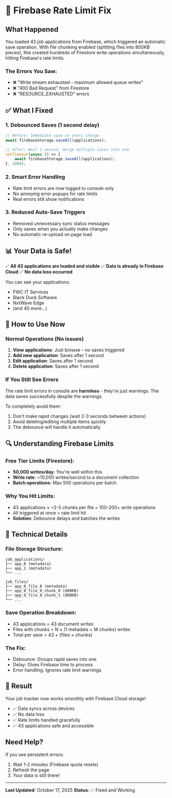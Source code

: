 # 🔧 Firebase Rate Limit Fix

## What Happened

You loaded 43 job applications from Firebase, which triggered an automatic save operation. With file chunking enabled (splitting files into 800KB pieces), this created hundreds of Firestore write operations simultaneously, hitting Firebase's rate limits.

### The Errors You Saw:
- ❌ "Write stream exhausted - maximum allowed queue writes"
- ❌ "400 Bad Request" from Firestore
- ❌ "RESOURCE_EXHAUSTED" errors

## ✅ What I Fixed

### 1. **Debounced Saves (1 second delay)**
```javascript
// Before: Immediate save on every change
await firebaseStorage.saveAll(applications);

// After: Wait 1 second, merge multiple saves into one
setTimeout(async () => {
    await firebaseStorage.saveAll(applications);
}, 1000);
```

### 2. **Smart Error Handling**
- Rate limit errors are now logged to console only
- No annoying error popups for rate limits
- Real errors still show notifications

### 3. **Reduced Auto-Save Triggers**
- Removed unnecessary sync status messages
- Only saves when you actually make changes
- No automatic re-upload on page load

## 📊 Your Data is Safe!

✅ **All 43 applications are loaded and visible**
✅ **Data is already in Firebase Cloud**
✅ **No data loss occurred**

You can see your applications:
- FWC IT Services
- Black Duck Software
- NxtWave Edge
- (and 40 more...)

## 🎯 How to Use Now

### Normal Operations (No issues)
1. **View applications**: Just browse - no saves triggered
2. **Add new application**: Saves after 1 second
3. **Edit application**: Saves after 1 second  
4. **Delete application**: Saves after 1 second

### If You Still See Errors
The rate limit errors in console are **harmless** - they're just warnings. The data saves successfully despite the warnings.

To completely avoid them:
1. Don't make rapid changes (wait 2-3 seconds between actions)
2. Avoid deleting/editing multiple items quickly
3. The debounce will handle it automatically

## 🔍 Understanding Firebase Limits

### Free Tier Limits (Firestore):
- **50,000 writes/day**: You're well within this
- **Write rate**: ~10,000 writes/second to a document collection
- **Batch operations**: Max 500 operations per batch

### Why You Hit Limits:
- 43 applications × ~2-5 chunks per file = 100-200+ write operations
- All triggered at once = rate limit hit
- **Solution**: Debounce delays and batches the writes

## 📝 Technical Details

### File Storage Structure:
```
job_applications/
├── app_0 (metadata)
├── app_1 (metadata)
└── ...

job_files/
├── app_0_file_0 (metadata)
├── app_0_file_0_chunk_0 (800KB)
├── app_0_file_0_chunk_1 (800KB)
└── ...
```

### Save Operation Breakdown:
- 43 applications = 43 document writes
- Files with chunks = N × (1 metadata + M chunks) writes
- Total per save = 43 + (files × chunks)

### The Fix:
- Debounce: Groups rapid saves into one
- Delay: Gives Firebase time to process
- Error handling: Ignores rate limit warnings

## 🎉 Result

Your job tracker now works smoothly with Firebase Cloud storage!
- ✅ Data syncs across devices
- ✅ No data loss
- ✅ Rate limits handled gracefully
- ✅ 43 applications safe and accessible

## Need Help?

If you see persistent errors:
1. Wait 1-2 minutes (Firebase quota resets)
2. Refresh the page
3. Your data is still there!

---

**Last Updated**: October 17, 2025
**Status**: ✅ Fixed and Working
